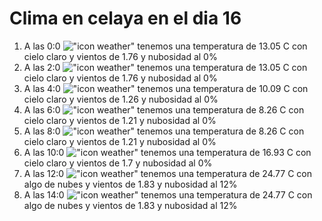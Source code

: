 # Clima en celaya en el dia 16

1. A las 0:0 !["icon weather"](http://openweathermap.org/img/w/01n.png) tenemos una temperatura de 13.05 C con cielo claro y  vientos de 1.76 y nubosidad al 0%
1. A las 2:0 !["icon weather"](http://openweathermap.org/img/w/01n.png) tenemos una temperatura de 13.05 C con cielo claro y  vientos de 1.76 y nubosidad al 0%
1. A las 4:0 !["icon weather"](http://openweathermap.org/img/w/01n.png) tenemos una temperatura de 10.09 C con cielo claro y  vientos de 1.26 y nubosidad al 0%
1. A las 6:0 !["icon weather"](http://openweathermap.org/img/w/01n.png) tenemos una temperatura de 8.26 C con cielo claro y  vientos de 1.21 y nubosidad al 0%
1. A las 8:0 !["icon weather"](http://openweathermap.org/img/w/01d.png) tenemos una temperatura de 8.26 C con cielo claro y  vientos de 1.21 y nubosidad al 0%
1. A las 10:0 !["icon weather"](http://openweathermap.org/img/w/01d.png) tenemos una temperatura de 16.93 C con cielo claro y  vientos de 1.7 y nubosidad al 0%
1. A las 12:0 !["icon weather"](http://openweathermap.org/img/w/02d.png) tenemos una temperatura de 24.77 C con algo de nubes y  vientos de 1.83 y nubosidad al 12%
1. A las 14:0 !["icon weather"](http://openweathermap.org/img/w/02d.png) tenemos una temperatura de 24.77 C con algo de nubes y  vientos de 1.83 y nubosidad al 12%
